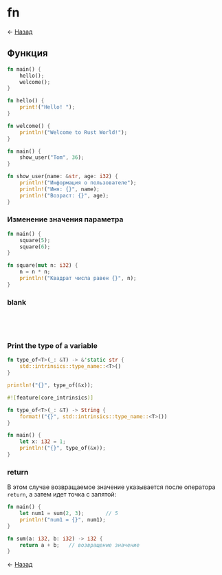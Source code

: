# fn

← [Назад][back]

## Функция

```rust
fn main() {
    hello();
    welcome();
}

fn hello() {
    print!("Hello! ");
}

fn welcome() {
    println!("Welcome to Rust World!");
}
```

```rust
fn main() {
    show_user("Tom", 36);
}

fn show_user(name: &str, age: i32) {
    println!("Информация о пользователе");
    println!("Имя: {}", name);
    println!("Возраст: {}", age);
}
```

### Изменение значения параметра

```rust
fn main() {
    square(5);
    square(6);
}

fn square(mut n: i32) {
    n = n * n;
    println!("Квадрат числа равен {}", n);
}
```

### blank

```rust

```

```rust

```

```rust

```

```rust

```

### Print the type of a variable

```rust
fn type_of<T>(_: &T) -> &'static str {
    std::intrinsics::type_name::<T>()
}

println!("{}", type_of(&x));
```

```rust
#![feature(core_intrinsics)]

fn type_of<T>(_: &T) -> String {
    format!("{}", std::intrinsics::type_name::<T>())
}

fn main() {
    let x: i32 = 1;
    println!("{}", type_of(&x));
}
```

### return

В этом случае возвращаемое значение указывается после оператора `return`, а затем идет точка с запятой:

```rust
fn main() {
    let num1 = sum(2, 3);       // 5
    println!("num1 = {}", num1);
}

fn sum(a: i32, b: i32) -> i32 {
    return a + b;   // возвращение значение
}
```

← [Назад][back]

[back]: <.> "Назад к оглавлению"
